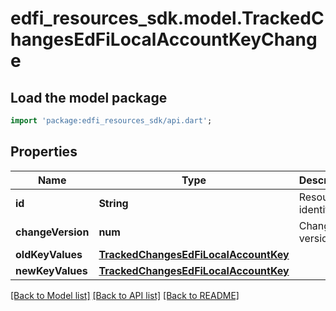 # edfi_resources_sdk.model.TrackedChangesEdFiLocalAccountKeyChange

## Load the model package
```dart
import 'package:edfi_resources_sdk/api.dart';
```

## Properties
Name | Type | Description | Notes
------------ | ------------- | ------------- | -------------
**id** | **String** | Resource identifier | [optional] 
**changeVersion** | **num** | Change version | [optional] 
**oldKeyValues** | [**TrackedChangesEdFiLocalAccountKey**](TrackedChangesEdFiLocalAccountKey.md) |  | [optional] 
**newKeyValues** | [**TrackedChangesEdFiLocalAccountKey**](TrackedChangesEdFiLocalAccountKey.md) |  | [optional] 

[[Back to Model list]](../README.md#documentation-for-models) [[Back to API list]](../README.md#documentation-for-api-endpoints) [[Back to README]](../README.md)


